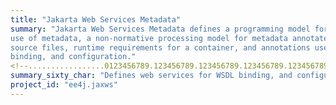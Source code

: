 ```yaml
---
title: "Jakarta Web Services Metadata"
summary: "Jakarta Web Services Metadata defines a programming model for Web Services in Java,
use of metadata, a non-normative processing model for metadata annotated web service
source files, runtime requirements for a container, and annotations used for WSDL,
binding, and configuration."
<!--.................0123456789.123456789.123456789.123456789.123456789.123456789-->
summary_sixty_char: "Defines web services for WSDL binding, and configuration"
project_id: "ee4j.jaxws"
---
```


